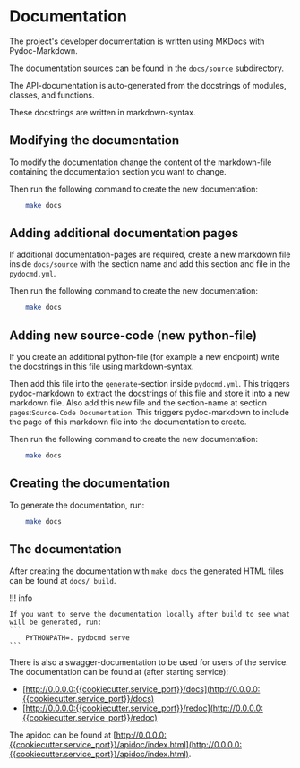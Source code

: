 # Documentation

The project's developer documentation is written using MKDocs with
Pydoc-Markdown.

The documentation sources can be found in the `docs/source` subdirectory.

The API-documentation is auto-generated from the docstrings of modules,
classes, and functions.

These docstrings are written in markdown-syntax.


## Modifying the documentation

To modify the documentation change the content of the markdown-file containing
the documentation section you want to change.

Then run the following command to create the new documentation:
```bash
    make docs
```

## Adding additional documentation pages

If additional documentation-pages are required, create a new markdown file
inside `docs/source` with the section name and add this section and file in
the `pydocmd.yml`.

Then run the following command to create the new documentation:
```bash
    make docs
```


## Adding new source-code (new python-file)

If you create an additional python-file (for example a new endpoint) write the
docstrings in this file using markdown-syntax.

Then add this file into the `generate`-section inside `pydocmd.yml`.
This triggers pydoc-markdown to extract the docstrings of this file and store
it into a new markdown file.
Also add this new file and the section-name at section
`pages`:`Source-Code Documentation`.
This triggers pydoc-markdown to include the page of this markdown file into
the documentation to create.

Then run the following command to create the new documentation:
```bash
    make docs
```


## Creating the documentation

To generate the documentation, run:
```bash
    make docs
```


## The documentation

After creating the documentation with `make docs` the generated HTML files can
be found at `docs/_build`.

!!! info

    If you want to serve the documentation locally after build to see what
    will be generated, run:
    ```
        PYTHONPATH=. pydocmd serve
    ```

There is also a swagger-documentation to be used for users of the service.
The documentation can be found at (after starting service):

* [http://0.0.0.0:{{cookiecutter.service_port}}/docs](http://0.0.0.0:{{cookiecutter.service_port}}/docs)
* [http://0.0.0.0:{{cookiecutter.service_port}}/redoc](http://0.0.0.0:{{cookiecutter.service_port}}/redoc)

The apidoc can be found at
[http://0.0.0.0:{{cookiecutter.service_port}}/apidoc/index.html](http://0.0.0.0:{{cookiecutter.service_port}}/apidoc/index.html).
